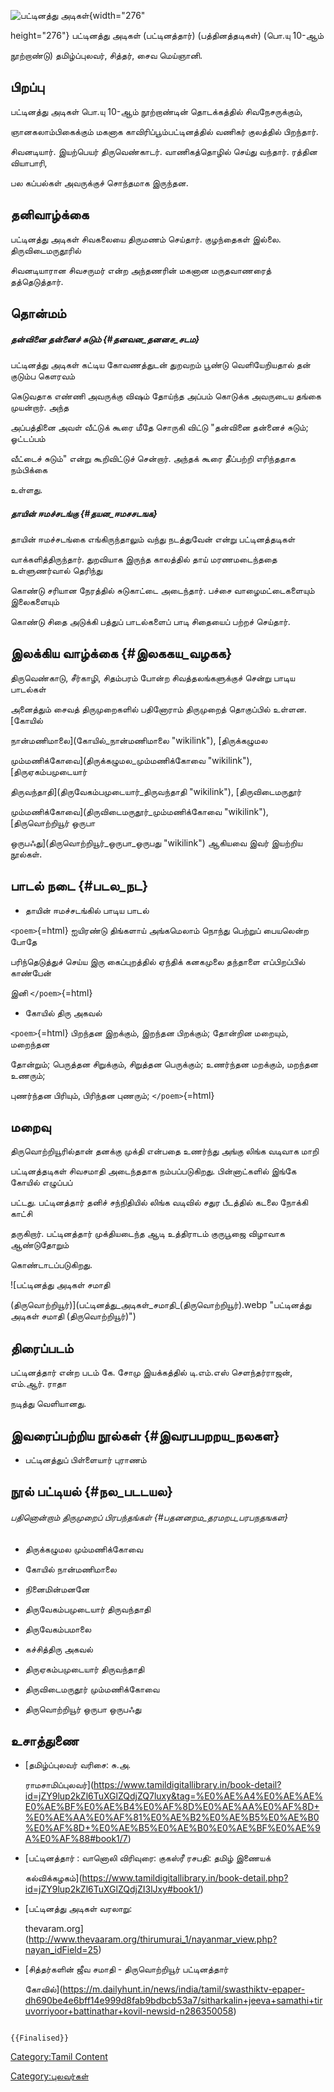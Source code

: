 ![பட்டினத்து அடிகள்](பட்டினத்து_அடிகள்.png "பட்டினத்து அடிகள்"){width="276"
height="276"} பட்டினத்து அடிகள் (பட்டினத்தார்) (பத்தினத்தடிகள்) (பொ.யு 10-ஆம்
நூற்றாண்டு) தமிழ்ப்புலவர், சித்தர், சைவ மெய்ஞானி.

## பிறப்பு

பட்டினத்து அடிகள் பொ.யு 10-ஆம் நூற்றாண்டின் தொடக்கத்தில் சிவநேசருக்கும்,
ஞானகலாம்பிகைக்கும் மகனாக காவிரிப்பூம்பட்டினத்தில் வணிகர் குலத்தில் பிறந்தார்.
சிவனடியார். இயற்பெயர் திருவெண்காடர். வாணிகத்தொழில் செய்து வந்தார். ரத்தின வியாபாரி,
பல கப்பல்கள் அவருக்குச் சொந்தமாக இருந்தன.

## தனிவாழ்க்கை

பட்டினத்து அடிகள் சிவகலையை திருமணம் செய்தார். குழந்தைகள் இல்லை. திருவிடைமருதூரில்
சிவனடியாரான சிவசருமர் என்ற அந்தணரின் மகனான மருதவாணரைத் தத்தெடுத்தார்.

## தொன்மம்

##### தன்வினை தன்னைச் சுடும் {#தனவன_தனனச_சடம}

பட்டினத்து அடிகள் கட்டிய கோவணத்துடன் துறவறம் பூண்டு வெளியேறியதால் தன் குடும்ப கௌரவம்
கெடுவதாக எண்ணி அவருக்கு விஷம் தோய்ந்த அப்பம் கொடுக்க அவருடைய தங்கை முயன்றார். அந்த
அப்பத்தினை அவள் வீட்டுக் கூரை மீதே சொருகி விட்டு "தன்வினை தன்னைச் சுடும்; ஓட்டப்பம்
வீட்டைச் சுடும்" என்று கூறிவிட்டுச் சென்றார். அந்தக் கூரை தீப்பற்றி எரிந்ததாக நம்பிக்கை
உள்ளது.

##### தாயின் ஈமச்சடங்கு {#தயன_ஈமசசடஙக}

தாயின் ஈமச்சடங்கை எங்கிருந்தாலும் வந்து நடத்துவேன் என்று பட்டினத்தடிகள்
வாக்களித்திருந்தார். துறவியாக இருந்த காலத்தில் தாய் மரணமடைந்ததை உள்ளுணர்வால் தெரிந்து
கொண்டு சரியான நேரத்தில் சுடுகாட்டை அடைந்தார். பச்சை வாழைமட்டைகளையும் இலைகளையும்
கொண்டு சிதை அடுக்கி பத்துப் பாடல்களைப் பாடி சிதையைப் பற்றச் செய்தார்.

## இலக்கிய வாழ்க்கை {#இலககய_வழகக}

திருவெண்காடு, சீர்காழி, சிதம்பரம் போன்ற சிவத்தலங்களுக்குச் சென்று பாடிய பாடல்கள்
அனைத்தும் சைவத் திருமுறைகளில் பதினோராம் திருமுறைத் தொகுப்பில் உள்ளன. [கோயில்
நான்மணிமாலை](கோயில்_நான்மணிமாலை "wikilink"), [திருக்கழுமல
மும்மணிக்கோவை](திருக்கழுமல_மும்மணிக்கோவை "wikilink"), [திருஏகம்பமுடையார்
திருவந்தாதி](திருவேகம்பமுடையார்_திருவந்தாதி "wikilink"), [திருவிடைமருதூர்
மும்மணிக்கோவை](திருவிடைமருதூர்_மும்மணிக்கோவை "wikilink"), [திருவொற்றியூர் ஒருபா
ஒருபஃது](திருவொற்றியூர்_ஒருபா_ஒருபது "wikilink") ஆகியவை இவர் இயற்றிய நூல்கள்.

## பாடல் நடை {#படல_நட}

-   தாயின் ஈமச்சடங்கில் பாடிய பாடல்

`<poem>`{=html} ஐயிரண்டு திங்களாய் அங்கமெலாம் நொந்து பெற்றுப் பையலென்ற போதே
பரிந்தெடுத்துச் செய்ய இரு கைப்புறத்தில் ஏந்திக் கனகமுலை தந்தாளை எப்பிறப்பில் காண்பேன்
இனி `</poem>`{=html}

-   கோயில் திரு அகவல்

`<poem>`{=html} பிறந்தன இறக்கும், இறந்தன பிறக்கும்; தோன்றின மறையும், மறைந்தன
தோன்றும்; பெருத்தன சிறுக்கும், சிறுத்தன பெருக்கும்; உணர்ந்தன மறக்கும், மறந்தன உணரும்;
புணர்ந்தன பிரியும், பிரிந்தன புணரும்; `</poem>`{=html}

## மறைவு

திருவொற்றியூரில்தான் தனக்கு முக்தி என்பதை உணர்ந்து அங்கு லிங்க வடிவாக மாறி
பட்டினத்தடிகள் சிவசமாதி அடைந்ததாக நம்பப்படுகிறது. பின்னாட்களில் இங்கே கோயில் எழுப்பப்
பட்டது. பட்டினத்தார் தனிச் சந்நிதியில் லிங்க வடிவில் சதுர பீடத்தில் கடலை நோக்கி காட்சி
தருகிறார். பட்டினத்தார் முக்தியடைந்த ஆடி உத்திராடம் குருபூஜை விழாவாக ஆண்டுதோறும்
கொண்டாடப்படுகிறது.

![பட்டினத்து அடிகள் சமாதி
(திருவொற்றியூர்)](பட்டினத்து_அடிகள்_சமாதி_(திருவொற்றியூர்).webp "பட்டினத்து அடிகள் சமாதி (திருவொற்றியூர்)")

## திரைப்படம்

பட்டினத்தார் என்ற படம் கே. சோமு இயக்கத்தில் டி.எம்.எஸ் செளந்தர்ராஜன், எம்.ஆர். ராதா
நடித்து வெளியானது.

## இவரைப்பற்றிய நூல்கள் {#இவரபபறறய_நலகள}

-   பட்டினத்துப் பிள்ளையார் புராணம்

## நூல் பட்டியல் {#நல_படடயல}

###### பதினொன்றாம் திருமுறைப் பிரபந்தங்கள் {#பதனனறம_தரமறப_பரபநதஙகள}

-   திருக்கழுமல மும்மணிக்கோவை
-   கோயில் நான்மணிமாலை
-   நினைமின்மனனே
-   திருவேகம்பமுடையார் திருவந்தாதி
-   திருவேகம்பமாலை
-   கச்சித்திரு அகவல்
-   திருஏகம்பமுடையார் திருவந்தாதி
-   திருவிடைமருதூர் மும்மணிக்கோவை
-   திருவொற்றியூர் ஒருபா ஒருபஃது

## உசாத்துணை

-   [தமிழ்ப்புலவர் வரிசை: சு.அ.
    ராமசாமிப்புலவர்](https://www.tamildigitallibrary.in/book-detail?id=jZY9lup2kZl6TuXGlZQdjZQ7luxy&tag=%E0%AE%A4%E0%AE%AE%E0%AE%BF%E0%AE%B4%E0%AF%8D%E0%AE%AA%E0%AF%8D+%E0%AE%AA%E0%AF%81%E0%AE%B2%E0%AE%B5%E0%AE%B0%E0%AF%8D+%E0%AE%B5%E0%AE%B0%E0%AE%BF%E0%AE%9A%E0%AF%88#book1/7)
-   [பட்டினத்தார் : வானொலி விரிவுரை: குகஸ்ரீ ரசபதி: தமிழ் இணையக்
    கல்விக்கழகம்](https://www.tamildigitallibrary.in/book-detail.php?id=jZY9lup2kZl6TuXGlZQdjZI3lJxy#book1/)
-   [பட்டினத்து அடிகள் வரலாறு:
    thevaram.org](http://www.thevaaram.org/thirumurai_1/nayanmar_view.php?nayan_idField=25)
-   [சித்தர்களின் ஜீவ சமாதி - திருவொற்றியூர் பட்டினத்தார்
    கோவில்](https://m.dailyhunt.in/news/india/tamil/swasthiktv-epaper-dh690be4e6bff14e999d8fab9bdbcb53a7/sitharkalin+jeeva+samathi+tiruvorriyoor+battinathar+kovil-newsid-n286350058)

```{=mediawiki}
{{Finalised}}
```
[Category:Tamil Content](Category:Tamil_Content "wikilink")
[Category:புலவர்கள்](Category:புலவர்கள் "wikilink")
